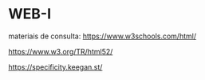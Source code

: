 # WEB-I

materiais de consulta:
https://www.w3schools.com/html/

https://www.w3.org/TR/html52/

https://specificity.keegan.st/